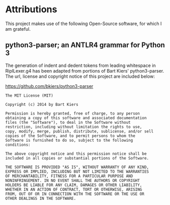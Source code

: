 # Attributions
This project makes use of the following Open-Source software, for which I am grateful.

## python3-parser; an ANTLR4 grammar for Python 3

The generation of indent and dedent tokens from leading whitespace in RiplLexer.g4 has been adapted from portions of Bart Kiers' python3-parser. The url, license and copyright notice of this project are included below:

https://github.com/bkiers/python3-parser

    The MIT License (MIT)

    Copyright (c) 2014 by Bart Kiers

    Permission is hereby granted, free of charge, to any person
    obtaining a copy of this software and associated documentation
    files (the "Software"), to deal in the Software without
    restriction, including without limitation the rights to use,
    copy, modify, merge, publish, distribute, sublicense, and/or sell
    copies of the Software, and to permit persons to whom the
    Software is furnished to do so, subject to the following
    conditions:

    The above copyright notice and this permission notice shall be
    included in all copies or substantial portions of the Software.

    THE SOFTWARE IS PROVIDED "AS IS", WITHOUT WARRANTY OF ANY KIND,
    EXPRESS OR IMPLIED, INCLUDING BUT NOT LIMITED TO THE WARRANTIES
    OF MERCHANTABILITY, FITNESS FOR A PARTICULAR PURPOSE AND
    NONINFRINGEMENT. IN NO EVENT SHALL THE AUTHORS OR COPYRIGHT
    HOLDERS BE LIABLE FOR ANY CLAIM, DAMAGES OR OTHER LIABILITY,
    WHETHER IN AN ACTION OF CONTRACT, TORT OR OTHERWISE, ARISING
    FROM, OUT OF OR IN CONNECTION WITH THE SOFTWARE OR THE USE OR
    OTHER DEALINGS IN THE SOFTWARE.

